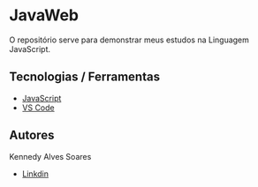 # JavaWeb

O repositório serve para demonstrar meus estudos na Linguagem JavaScript.

## Tecnologias / Ferramentas

* [JavaScript](https://www.javascript.com/)
* [VS Code](https://code.visualstudio.com/)

## Autores

Kennedy Alves Soares

* [Linkdin](https://www.linkedin.com/in/kennedyknd/)
